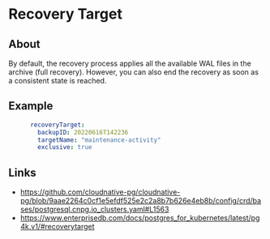 # Recovery Target

## About
By default, the recovery process applies all the available WAL files in the archive (full recovery). However, you can also end the recovery as soon as a consistent state is reached.

## Example
```yaml
      recoveryTarget:
        backupID: 20220616T142236
        targetName: "maintenance-activity"
        exclusive: true
```

## Links
- https://github.com/cloudnative-pg/cloudnative-pg/blob/9aae2264c0cf1e5efdf525e2c2a8b7b626e4eb8b/config/crd/bases/postgresql.cnpg.io_clusters.yaml#L1563
- https://www.enterprisedb.com/docs/postgres_for_kubernetes/latest/pg4k.v1/#recoverytarget